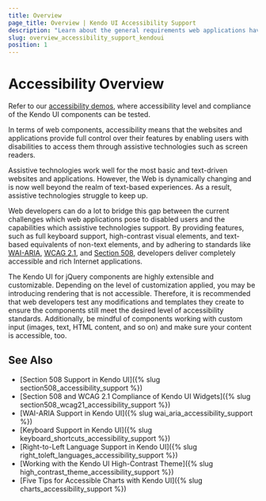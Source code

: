 ```yaml
---
title: Overview
page_title: Overview | Kendo UI Accessibility Support
description: "Learn about the general requirements web applications have to meet to be accessible and the Accessibility support Kendo UI controls provide."
slug: overview_accessibility_support_kendoui
position: 1
---
```


# Accessibility Overview

Refer to our [accessibility demos](https://demos.telerik.com/kendo-ui/accessibility), where accessibility level and compliance of the Kendo UI components can be tested.

In terms of web components, accessibility means that the websites and applications provide full control over their features by enabling users with disabilities to access them through assistive technologies such as screen readers.

Assistive technologies work well for the most basic and text-driven websites and applications. However, the Web is dynamically changing and is now well beyond the realm of text-based experiences. As a result, assistive technologies struggle to keep up.

Web developers can do a lot to bridge this gap between the current challenges which web applications pose to disabled users and the capabilities which assistive technologies support. By providing features, such as full keyboard support, high-contrast visual elements, and text-based equivalents of non-text elements, and by adhering to standards like [WAI-ARIA](https://www.w3.org/WAI/PF/aria-practices/), [WCAG 2.1](https://www.w3.org/TR/WCAG21/), and [Section 508](https://www.section508.gov), developers deliver completely accessible and rich Internet applications.

The Kendo UI for jQuery components are highly extensible and customizable. Depending on the level of customization applied, you may be introducing rendering that is not accessible. Therefore, it is recommended that web developers test any modifications and templates they create to ensure the components still meet the desired level of accessibility standards. Additionally, be mindful of components working with custom input (images, text, HTML content, and so on) and make sure your content is accessible, too.

## See Also

* [Section 508 Support in Kendo UI]({% slug section508_accessibility_support %})
* [Section 508 and WCAG 2.1 Compliance of Kendo UI Widgets]({% slug section508_wcag21_accessibility_support %})
* [WAI-ARIA Support in Kendo UI]({% slug wai_aria_accessibility_support %})
* [Keyboard Support in Kendo UI]({% slug keyboard_shortcuts_accessibility_support %})
* [Right-to-Left Language Support in Kendo UI]({% slug right_toleft_languages_accessibility_support %})
* [Working with the Kendo UI High-Contrast Theme]({% slug high_contrast_theme_accessibility_support %})
* [Five Tips for Accessible Charts with Kendo UI]({% slug charts_accessibility_support %})

